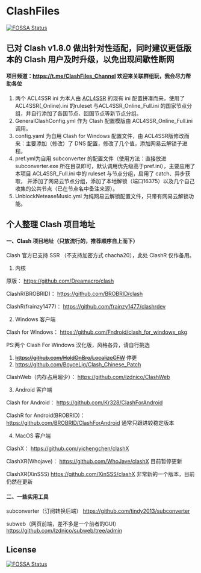 # ClashFiles
[![FOSSA Status](https://app.fossa.com/api/projects/git%2Bgithub.com%2Ftxyyh%2FClashFiles.svg?type=shield)](https://app.fossa.com/projects/git%2Bgithub.com%2Ftxyyh%2FClashFiles?ref=badge_shield)


## 已对 Clash v1.8.0 做出针对性适配，同时建议更低版本的 Clash 用户及时升级，以免出现间歇性断网

#### 项目频道：https://t.me/ClashFiles_Channel 欢迎来关联群组玩，我会尽力帮助各位

1. 两个 ACL4SSR ini 为本人由 [ACL4SSR](https://github.com/ACL4SSR/ACL4SSR) 的现有 ini 配置拼凑而来，使用了ACL4SSR(_Online).ini 的ruleset 与ACL4SSR_Online_Full.ini 的国家节点分组，并自行添加了各国节点、回国节点等新节点分组。
2. GeneralClashConfig.yml 作为 Clash 配置模版由 ACL4SSR_Online_Full.ini 调用。
3. config.yaml 为自用 Clash for Windows 配置文件，由 ACL4SSR版修改而来：主要添加（修改）了 DNS 配置，修改了几个值，添加网易云解锁子进程。
4. pref.yml为自用 subconverter 的配置文件（使用方法：直接放进 subconverter.exe 所在目录即可，默认调用优先级高于pref.ini），主要应用了本项目 ACL4SSR_Full.ini 中的 ruleset 与节点分组，启用了 catch、异步获取， 并添加了网易云节点分组，添加了本地解锁（端口16375）以及几个自己收集的公共节点（已在节点名中备注来源）。
5. UnblockNeteaseMusic.yml 为纯网易云解锁配置文件，只带有网易云解锁功能。
## 个人整理 Clash 项目地址

#### 一、Clash 项目地址（只放流行的，推荐顺序自上而下）
Clash 官方已支持 SSR （不支持加密方式 chacha20），此处 ClashR 仅作备用。


1. 内核

原版：
https://github.com/Dreamacro/clash

ClashR(BROBRID)：
https://github.com/BROBRID/clash

ClashR(frainzy1477)：
https://github.com/frainzy1477/clashrdev

2. Windows 客户端

Clash for Windows：
https://github.com/Fndroid/clash_for_windows_pkg

PS:两个 Clash For Windows 汉化版，风格各异，请自行挑选
1. ~~https://github.com/HoldOnBro/LocalizeCFW~~ 停更
2. https://github.com/BoyceLig/Clash_Chinese_Patch

ClashWeb（内存占用超少）：
https://github.com/lzdnico/ClashWeb

3. Android 客户端

Clash for Android：
https://github.com/Kr328/ClashForAndroid

ClashR for Android(BROBRID)：
https://github.com/BROBRID/ClashForAndroid
通常只跟进较稳定版本

4. MacOS 客户端

ClashX：
https://github.com/yichengchen/clashX

ClashXR(Whojave)：
https://github.com/WhoJave/clashX
目前暂停更新

ClashXR(XinSSS)
https://github.com/XinSSS/clashX
非常新的一个版本，目前仍然在更新

#### 二、一些实用工具

subconverter（订阅转换后端）
https://github.com/tindy2013/subconverter

subweb（网页前端，差不多是一个前者的GUI）
https://github.com/lzdnico/subweb/tree/admin



## License
[![FOSSA Status](https://app.fossa.com/api/projects/git%2Bgithub.com%2Ftxyyh%2FClashFiles.svg?type=large)](https://app.fossa.com/projects/git%2Bgithub.com%2Ftxyyh%2FClashFiles?ref=badge_large)